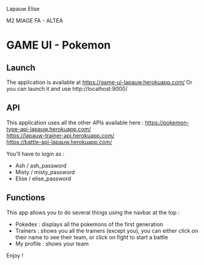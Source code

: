 Lapauw Elise

M2 MIAGE FA - ALTEA

GAME UI - Pokemon
============


Launch
-------------------------
The application is available at 
https://game-ui-lapauw.herokuapp.com/
Or you can launch it and use
http://localhost:9000/

API
--------------
This application uses all the other APIs available here : 
https://pokemon-type-api-lapauw.herokuapp.com/  
https://lapauw-trainer-api.herokuapp.com/  
https://battle-api-lapauw.herokuapp.com/

You'll have to login as :
 - Ash / ash_password
 - Misty / misty_password
 - Elise / elise_password

Functions
--------------
This app allows you to do several things using the navbar at the top : 

 - Pokedex : displays all the pokemons of the first generation
 - Trainers : shows you all the trainers (except you), you can either click on their name to see their team, or click on fight to start a battle
 - My profile : shows your team

Enjoy !

